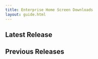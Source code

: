 ```yaml
---
title: Enterprise Home Screen Downloads
layout: guide.html
---
```


## Latest Release

## Previous Releases

